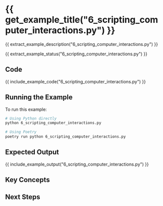 # {{ get_example_title("6_scripting_computer_interactions.py") }}

{{ extract_example_description("6_scripting_computer_interactions.py") }}

{{ extract_example_status("6_scripting_computer_interactions.py") }}

## Code

{{ include_example_code("6_scripting_computer_interactions.py") }}

## Running the Example

To run this example:

```bash
# Using Python directly
python 6_scripting_computer_interactions.py

# Using Poetry
poetry run python 6_scripting_computer_interactions.py
```

## Expected Output

{{ include_example_output("6_scripting_computer_interactions.py") }}

## Key Concepts

<!-- This section should be manually filled in with key concepts demonstrated by the example -->

## Next Steps

<!-- This section should be manually filled in with links to related examples or documentation -->
